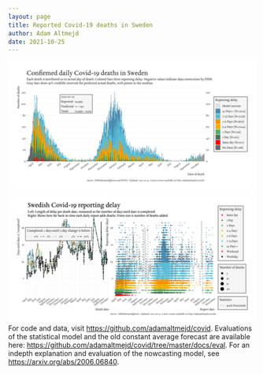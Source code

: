 ```yaml
---
layout: page
title: Reported Covid-19 deaths in Sweden
author: Adam Altmejd
date: 2021-10-25
---
```


![Graph of Swedish Covid-19 deaths with reporting delay.](deaths_lag_sweden_2021-10-25.png "Swedish Covid-19 deaths.")
![Graph of Swedish Covid-19 reporting delay in daily deaths.](lag_trend_sweden_2021-10-25.png "Trend in Swedish Covid-19 mortality reporting delay.")
For code and data, visit <https://github.com/adamaltmejd/covid>.
Evaluations of the statistical model and the old constant average forecast are available here: <https://github.com/adamaltmejd/covid/tree/master/docs/eval>.
For an indepth explanation and evaluation of the nowcasting model, see <https://arxiv.org/abs/2006.06840>.

